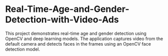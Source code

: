 # Real-Time-Age-and-Gender-Detection-with-Video-Ads
 This project demonstrates real-time age and gender detection using OpenCV and deep learning models. The application captures video from the default camera and detects faces in the frames using an OpenCV face detection model.
